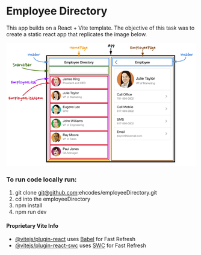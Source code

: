 # Employee Directory

This app builds on a React + Vite template. The objective of this task was to create a static react app that replicates the image below.

![End Goal](src/assets/endGoal.png)

### To run code locally run:
1. git clone git@github.com:ehcodes/employeeDirectory.git
2. cd into the employeeDirectory
3. npm install
4. npm run dev

#### Proprietary Vite Info
- [@vitejs/plugin-react](https://github.com/vitejs/vite-plugin-react/blob/main/packages/plugin-react/README.md) uses [Babel](https://babeljs.io/) for Fast Refresh
- [@vitejs/plugin-react-swc](https://github.com/vitejs/vite-plugin-react-swc) uses [SWC](https://swc.rs/) for Fast Refresh
